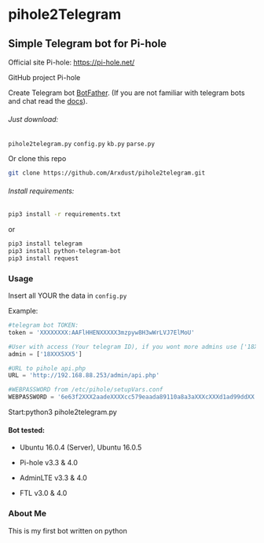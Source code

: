 # pihole2Telegram

## Simple Telegram bot for Pi-hole

Official site Pi-hole: https://pi-hole.net/

GitHub project Pi-hole

Create Telegram bot [BotFather](t.me/botfather). (If you are not familiar with telegram bots and chat read the [docs](https://core.telegram.org/bots)).

###### Just download:

`pihole2telegram.py`
 `config.py`
`kb.py`
`parse.py`

Or clone this repo
```bash
git clone https://github.com/Arxdust/pihole2telegram.git
```
###### Install requirements:

```bash
pip3 install -r requirements.txt
```
or
```bash
pip3 install telegram
pip3 install python-telegram-bot
pip3 install request
```


### Usage

Insert all YOUR the data in `config.py`

Example:

```python
#telegram bot TOKEN:
token = 'XXXXXXXX:AAFlHHENXXXXX3mzpyw8H3wWrLVJ7ElMoU'

#User with access (Your telegram ID), if you wont more admins use ['18XXX5XX5', '123456789'] etc.
admin = ['18XXX5XX5']

#URL to pihole api.php
URL = 'http://192.168.88.253/admin/api.php'

#WEBPASSWORD from /etc/pihole/setupVars.conf
WEBPASSWORD = '6e63f2XXX2aadeXXXXcc579eaada89110a8a3aXXXcXXXd1ad99ddXX'
```

Start:python3 pihole2telegram.py

#### Bot tested:
- Ubuntu 16.0.4 (Server), Ubuntu 16.0.5

- Pi-hole v3.3 & 4.0

- AdminLTE v3.3 & 4.0

- FTL v3.0 & 4.0

### About Me
This is my first bot written on python
